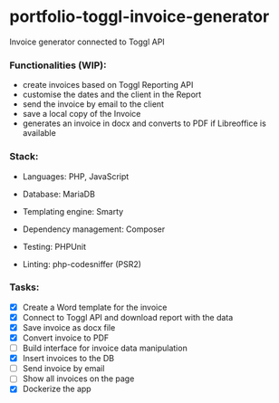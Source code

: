 # portfolio-toggl-invoice-generator
Invoice generator connected to Toggl API

### Functionalities (WIP):
 - create invoices based on Toggl Reporting API
 - customise the dates and the client in the Report
 - send the invoice by email to the client
 - save a local copy of the Invoice
 - generates an invoice in docx and converts to PDF if Libreoffice is available

### Stack:
- Languages:
PHP, JavaScript

- Database:
MariaDB

- Templating engine:
Smarty

- Dependency management:
Composer

- Testing:
PHPUnit

- Linting:
php-codesniffer (PSR2)


### Tasks:
  - [x] Create a Word template for the invoice
  - [x] Connect to Toggl API and download report with the data
  - [x] Save invoice as docx file
  - [x] Convert invoice to PDF
  - [ ] Build interface for invoice data manipulation
  - [x] Insert invoices to the DB
  - [ ] Send invoice by email
  - [ ] Show all invoices on the page
  - [x] Dockerize the app
